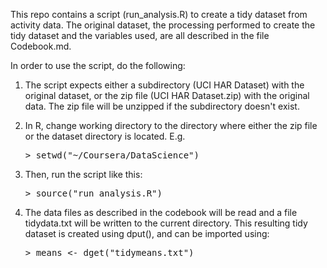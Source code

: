 This repo contains a script (run_analysis.R) to create a tidy dataset from activity data.  The original dataset, the processing performed to create the tidy dataset and the variables used, are all described in the file Codebook.md.

In order to use the script, do the following:

1. The script expects either a subdirectory (UCI HAR Dataset) with the original dataset, or the zip file (UCI HAR Dataset.zip) with the original data.  The zip file will be unzipped if the subdirectory doesn't exist.

2. In R, change working directory to the directory where either the zip file or the dataset directory is located.  E.g.

   <pre>> setwd("~/Coursera/DataScience")</pre>

3. Then, run the script like this:

   <pre>> source("run_analysis.R")</pre>

4. The data files as described in the codebook will be read and a file tidydata.txt will be written to the current directory.  This resulting tidy dataset is created using dput(), and can be imported using:

   <pre>> means <- dget("tidymeans.txt")</pre>


